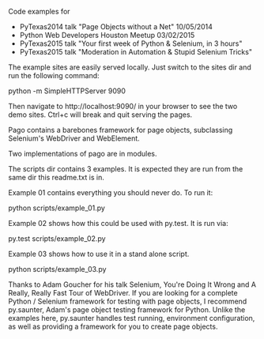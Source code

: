 Code examples for 
* PyTexas2014 talk "Page Objects without a Net" 10/05/2014
* Python Web Developers Houston Meetup 03/02/2015
* PyTexas2015 talk "Your first week of Python & Selenium, in 3 hours"
* PyTexas2015 talk "Moderation in Automation & Stupid Selenium Tricks" 

The example sites are easily served locally. Just switch to the sites
dir and run the following command:

python -m SimpleHTTPServer 9090

Then navigate to http://localhost:9090/ in your browser to see the two demo sites. Ctrl+c will break and quit serving the pages. 

Pago contains a barebones framework for page objects, subclassing Selenium's WebDriver and WebElement.

Two implementations of pago are in modules. 

The scripts dir contains 3 examples. It is expected they are run from the same dir this readme.txt is in.

Example 01 contains everything you should never do. To run it:

python scripts/example_01.py

Example 02 shows how this could be used with py.test. It is run via:

py.test scripts/example_02.py

Example 03 shows how to use it in a stand alone script.

python scripts/example_03.py

Thanks to Adam Goucher for his talk Selenium, You're Doing It Wrong and A Really, Really Fast Tour of WebDriver. If you are looking for a complete Python / Selenium framework for testing with page objects, I recommend py.saunter, Adam's page object testing framework for Python. Unlike the examples here, py.saunter handles test running, environment configuration, as well as providing a framework for you to create page objects.
